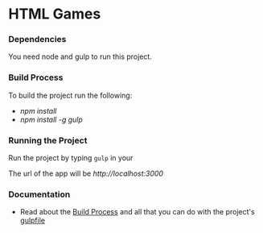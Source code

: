 HTML Games
================

### Dependencies
You need node and gulp to run this project.


### Build Process

To build the project run the following:
* *npm install*
* *npm install -g gulp*


### Running the Project

Run the project by typing `gulp` in your 

The url of the app will be *http://localhost:3000*


### Documentation

* Read about the [Build Process](docs/gulpfile.html) and all that you can do with the project's [gulpfile](https://github.com/paulrenenichols/html-games/blob/master/gulpfile.js)